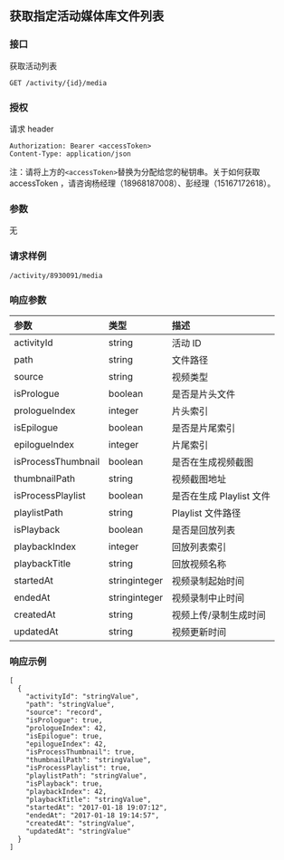 ## 获取指定活动媒体库文件列表

### 接口

获取活动列表

```
GET /activity/{id}/media
```

### 授权

请求 header

```
Authorization: Bearer <accessToken>
Content-Type: application/json
```

注：请将上方的`<accessToken>`替换为分配给您的秘钥串。关于如何获取 accessToken ，请咨询杨经理（18968187008）、彭经理（15167172618）。

### 参数

无

### 请求样例

```
/activity/8930091/media
```

### 响应参数

| 参数 | 类型 | 描述 |
| :--- | :--- | :--- |
| activityId | string | 活动 ID |
| path | string | 文件路径 |
| source | string | 视频类型 |
| isPrologue | boolean | 是否是片头文件 |
| prologueIndex | integer | 片头索引 |
| isEpilogue | boolean | 是否是片尾索引 |
| epilogueIndex | integer | 片尾索引 |
| isProcessThumbnail | boolean | 是否在生成视频截图 |
| thumbnailPath | string | 视频截图地址 |
| isProcessPlaylist | boolean | 是否在生成 Playlist 文件 |
| playlistPath | string | Playlist 文件路径 |
| isPlayback | boolean | 是否是回放列表 |
| playbackIndex | integer | 回放列表索引 |
| playbackTitle | string | 回放视频名称 |
| startedAt | stringinteger | 视频录制起始时间 |
| endedAt | stringinteger | 视频录制中止时间 |
| createdAt | string | 视频上传/录制生成时间 |
| updatedAt | string | 视频更新时间 |

### 响应示例

```
[
  {
    "activityId": "stringValue",
    "path": "stringValue",
    "source": "record",
    "isPrologue": true,
    "prologueIndex": 42,
    "isEpilogue": true,
    "epilogueIndex": 42,
    "isProcessThumbnail": true,
    "thumbnailPath": "stringValue",
    "isProcessPlaylist": true,
    "playlistPath": "stringValue",
    "isPlayback": true,
    "playbackIndex": 42,
    "playbackTitle": "stringValue",
    "startedAt": "2017-01-18 19:07:12",
    "endedAt": "2017-01-18 19:14:57",
    "createdAt": "stringValue",
    "updatedAt": "stringValue"
  }
]
```

  


